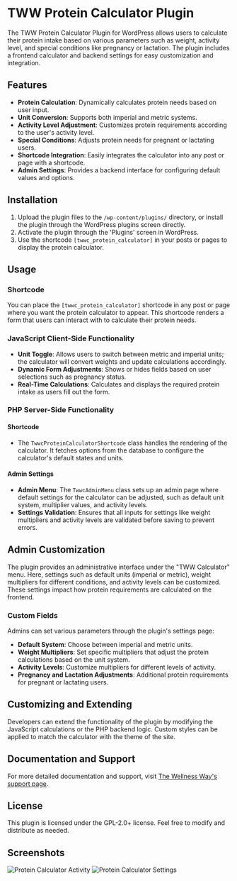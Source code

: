 # TWW Protein Calculator Plugin

The TWW Protein Calculator Plugin for WordPress allows users to calculate their protein intake based on various parameters such as weight, activity level, and special conditions like pregnancy or lactation. The plugin includes a frontend calculator and backend settings for easy customization and integration.

## Features

- **Protein Calculation**: Dynamically calculates protein needs based on user input.
- **Unit Conversion**: Supports both imperial and metric systems.
- **Activity Level Adjustment**: Customizes protein requirements according to the user's activity level.
- **Special Conditions**: Adjusts protein needs for pregnant or lactating users.
- **Shortcode Integration**: Easily integrates the calculator into any post or page with a shortcode.
- **Admin Settings**: Provides a backend interface for configuring default values and options.

## Installation

1. Upload the plugin files to the `/wp-content/plugins/` directory, or install the plugin through the WordPress plugins screen directly.
2. Activate the plugin through the 'Plugins' screen in WordPress.
3. Use the shortcode `[twwc_protein_calculator]` in your posts or pages to display the protein calculator.

## Usage

### Shortcode

You can place the `[twwc_protein_calculator]` shortcode in any post or page where you want the protein calculator to appear. This shortcode renders a form that users can interact with to calculate their protein needs.

### JavaScript Client-Side Functionality

- **Unit Toggle**: Allows users to switch between metric and imperial units; the calculator will convert weights and update calculations accordingly.
- **Dynamic Form Adjustments**: Shows or hides fields based on user selections such as pregnancy status.
- **Real-Time Calculations**: Calculates and displays the required protein intake as users fill out the form.

### PHP Server-Side Functionality

#### Shortcode

- The `TwwcProteinCalculatorShortcode` class handles the rendering of the calculator. It fetches options from the database to configure the calculator's default states and units.

#### Admin Settings

- **Admin Menu**: The `TwwcAdminMenu` class sets up an admin page where default settings for the calculator can be adjusted, such as default unit system, multiplier values, and activity levels.
- **Settings Validation**: Ensures that all inputs for settings like weight multipliers and activity levels are validated before saving to prevent errors.

## Admin Customization

The plugin provides an administrative interface under the "TWW Calculator" menu. Here, settings such as default units (imperial or metric), weight multipliers for different conditions, and activity levels can be customized. These settings impact how protein requirements are calculated on the frontend.

### Custom Fields

Admins can set various parameters through the plugin's settings page:

- **Default System**: Choose between imperial and metric units.
- **Weight Multipliers**: Set specific multipliers that adjust the protein calculations based on the unit system.
- **Activity Levels**: Customize multipliers for different levels of activity.
- **Pregnancy and Lactation Adjustments**: Additional protein requirements for pregnant or lactating users.

## Customizing and Extending

Developers can extend the functionality of the plugin by modifying the JavaScript calculations or the PHP backend logic. Custom styles can be applied to match the calculator with the theme of the site.

## Documentation and Support

For more detailed documentation and support, visit [The Wellness Way's support page](https://www.thewellnessway.com/support).

## License

This plugin is licensed under the GPL-2.0+ license. Feel free to modify and distribute as needed.

## Screenshots

![Protein Calculator Activity](/screenshots/protein-calculator-activity "Protein Calculator Activity")
![Protein Calculator Settings](/screenshots/protein-calculator-settings "Protein Calculator Settings")



